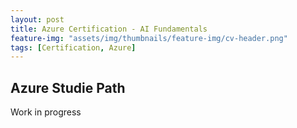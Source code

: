 ```yaml
---
layout: post
title: Azure Certification - AI Fundamentals 
feature-img: "assets/img/thumbnails/feature-img/cv-header.png"
tags: [Certification, Azure]
---
```


## Azure Studie Path

Work in progress